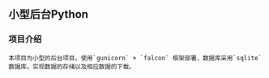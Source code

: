 ## 小型后台Python

### 项目介绍

    本项目为小型的后台项目，使用`gunicorn` + `falcon` 框架部署，数据库采用`sqlite`数据库。实现数据的存储以及相应数据的下载。